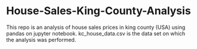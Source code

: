 # House-Sales-King-County-Analysis

This repo is an analysis of house sales prices in king county (USA) using pandas on jupyter notebook. kc_house_data.csv is the data set on which the analysis was performed.
